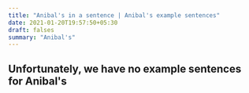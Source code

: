 ```yaml
---
title: "Anibal's in a sentence | Anibal's example sentences"
date: 2021-01-20T19:57:50+05:30
draft: falses
summary: "Anibal's"
---
```

## Unfortunately, we have no example sentences for Anibal's                 
